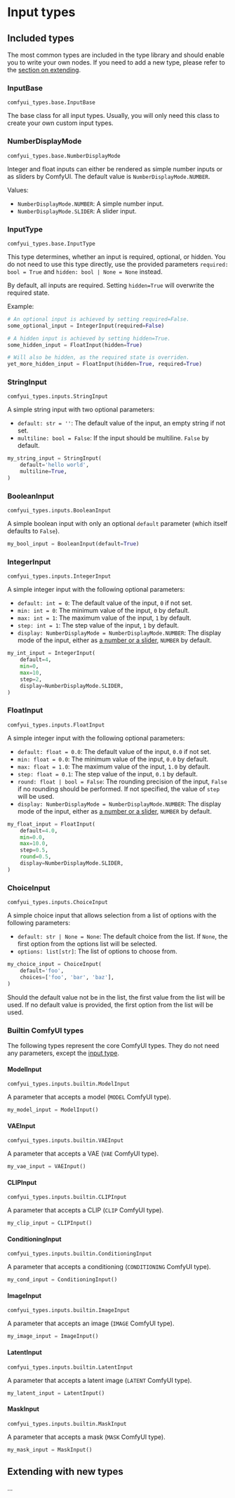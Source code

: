 # Input types

## Included types

The most common types are included in the type library and should enable you to
write your own nodes. If you need to add a new type, please refer to the
[section on extending](#extending-with-new-types).

### InputBase

`comfyui_types.base.InputBase`

The base class for all input types. Usually, you will only need this class to
create your own custom input types.

### NumberDisplayMode

`comfyui_types.base.NumberDisplayMode`

Integer and float inputs can either be rendered as simple number inputs or as
sliders by ComfyUI. The default value is `NumberDisplayMode.NUMBER`.

Values:
- `NumberDisplayMode.NUMBER`: A simple number input.
- `NumberDisplayMode.SLIDER`: A slider input.

### InputType

`comfyui_types.base.InputType`

This type determines, whether an input is required, optional, or hidden. You do
not need to use this type directly, use the provided parameters `required: bool
= True` and `hidden: bool | None = None` instead.

By default, all inputs are required. Setting `hidden=True` will overwrite the
required state.

Example:

```python
# An optional input is achieved by setting required=False.
some_optional_input = IntegerInput(required=False)

# A hidden input is achieved by setting hidden=True.
some_hidden_input = FloatInput(hidden=True)

# Will also be hidden, as the required state is overriden.
yet_more_hidden_input = FloatInput(hidden=True, required=True)
```

### StringInput

`comfyui_types.inputs.StringInput`

A simple string input with two optional parameters:

- `default: str = ''`: The default value of the input, an empty string if not
set.
- `multiline: bool = False`: If the input should be multiline. `False` by
default.

```python
my_string_input = StringInput(
    default='hello world',
    multiline=True,
)
```

### BooleanInput

`comfyui_types.inputs.BooleanInput`

A simple boolean input with only an optional `default` parameter (which itself
defaults to `False`).

```python
my_bool_input = BooleanInput(default=True)
```

### IntegerInput

`comfyui_types.inputs.IntegerInput`

A simple integer input with the following optional parameters:

- `default: int = 0`: The default value of the input, `0` if not set.
- `min: int = 0`: The minimum value of the input, `0` by default.
- `max: int = 1`: The maximum value of the input, `1` by default.
- `step: int = 1`: The step value of the input, `1` by default.
- `display: NumberDisplayMode = NumberDisplayMode.NUMBER`: The display mode of
the input, either as [a number or a slider](#NumberDisplayMode), `NUMBER` by default.

```python
my_int_input = IntegerInput(
    default=4,
    min=0,
    max=10,
    step=2,
    display=NumberDisplayMode.SLIDER,
)
```

### FloatInput

`comfyui_types.inputs.FloatInput`

A simple integer input with the following optional parameters:

- `default: float = 0.0`: The default value of the input, `0.0` if not set.
- `min: float = 0.0`: The minimum value of the input, `0.0` by default.
- `max: float = 1.0`: The maximum value of the input, `1.0` by default.
- `step: float = 0.1`: The step value of the input, `0.1` by default.
- `round: float | bool = False`: The rounding precision of the input, `False` if
no rounding should be performed. If not specified, the value of `step` will be
used.
- `display: NumberDisplayMode = NumberDisplayMode.NUMBER`: The display mode of
the input, either as [a number or a slider](#NumberDisplayMode), `NUMBER` by
default.

```python
my_float_input = FloatInput(
    default=4.0,
    min=0.0,
    max=10.0,
    step=0.5,
    round=0.5,
    display=NumberDisplayMode.SLIDER,
)
```

### ChoiceInput

`comfyui_types.inputs.ChoiceInput`

A simple choice input that allows selection from a list of options with the
following parameters:

- `default: str | None = None`: The default choice from the list. If `None`, the
first option from the options list will be selected.
- `options: list[str]`: The list of options to choose from.

```python
my_choice_input = ChoiceInput(
    default='foo',
    choices=['foo', 'bar', 'baz'],
)
```

Should the default value not be in the list, the first value from the list will
be used. If no default value is provided, the first option from the list will be
used.

### Builtin ComfyUI types

The following types represent the core ComfyUI types. They do not need any
parameters, except the [input type](#InputType).

#### ModelInput

`comfyui_types.inputs.builtin.ModelInput`

A parameter that accepts a model (`MODEL` ComfyUI type).

```python
my_model_input = ModelInput()
```

#### VAEInput

`comfyui_types.inputs.builtin.VAEInput`

A parameter that accepts a VAE (`VAE` ComfyUI type).

```python
my_vae_input = VAEInput()
```

#### CLIPInput

`comfyui_types.inputs.builtin.CLIPInput`

A parameter that accepts a CLIP (`CLIP` ComfyUI type).

```python
my_clip_input = CLIPInput()
```

#### ConditioningInput

`comfyui_types.inputs.builtin.ConditioningInput`

A parameter that accepts a conditioning (`CONDITIONING` ComfyUI type).

```python
my_cond_input = ConditioningInput()
```

#### ImageInput

`comfyui_types.inputs.builtin.ImageInput`

A parameter that accepts an image (`IMAGE` ComfyUI type).

```python
my_image_input = ImageInput()
```

#### LatentInput

`comfyui_types.inputs.builtin.LatentInput`

A parameter that accepts a latent image (`LATENT` ComfyUI type).

```python
my_latent_input = LatentInput()
```

#### MaskInput

`comfyui_types.inputs.builtin.MaskInput`

A parameter that accepts a mask (`MASK` ComfyUI type).

```python
my_mask_input = MaskInput()
```

## Extending with new types

...

